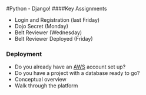 #Python - Django!
####Key Assignments
- Login and Registration (last Friday)
- Dojo Secret (Monday)
- Belt Reviewer (Wednesday)
- Belt Reviewer Deployed (Friday)

### Deployment
- Do you already have an [AWS]() account set up?
- Do you have a project with a database ready to go?
- Conceptual overview
- Walk through the platform
